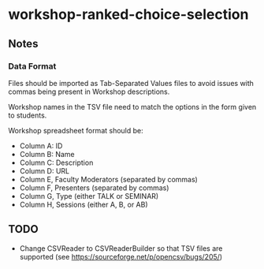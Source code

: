 # workshop-ranked-choice-selection

## Notes

### Data Format

Files should be imported as Tab-Separated Values files to avoid issues with commas being present in Workshop descriptions.

Workshop names in the TSV file need to match the options in the form given to students.

Workshop spreadsheet format should be:
- Column A: ID
- Column B: Name
- Column C: Description
- Column D: URL
- Column E, Faculty Moderators (separated by commas)
- Column F, Presenters (separated by commas)
- Column G, Type (either TALK or SEMINAR)
- Column H, Sessions (either A, B, or AB)

## TODO

- Change CSVReader to CSVReaderBuilder so that TSV files are supported (see https://sourceforge.net/p/opencsv/bugs/205/)